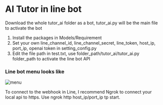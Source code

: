 <h1> AI Tutor in line bot </h1>

Download the whole tutor_ai folder as a bot, tutor_ai.py will be the main file to activate the bot
1. Install the packages in Models/Requirement
2. Set your own line_channel_id, line_channel_secret, line_token, host_ip, port_ip, openai token in setting_config.py
3. Edit the file path in test.txt, use folder_path/tutor_ai/tutor_ai.py folder_path to activate the line bot API

<h3> Line bot menu looks like </h3>

![menu](https://github.com/user-attachments/assets/69283359-6c46-4e9b-9f4c-a091d8bf41d8)

To connect to the webhook in Line, I recommend Ngrok to connect your local api to https.
Use ngrok http host_ip/port_ip tp start.
